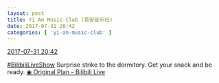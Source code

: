 ```yaml
---
layout: post
title: Yi An Music Club (易安音乐社)
date: 2017-07-31 20:42
categories: [ 'yi-an-music-club' ]
---
```


<div class="weibo-info">
  <a href="http://weibo.com/6094546964/FeY2oFCP0">2017-07-31 20:42</a>
</div>

[#BilibiliLiveShow](http://weibo.com/p/100808988b72060f9084b3d58c157853dad80b) Surprise strike to the dormitory. Get your snack and be ready. [◉ Original Plan - Bilibili Live](https://live.bilibili.com/3980290)
